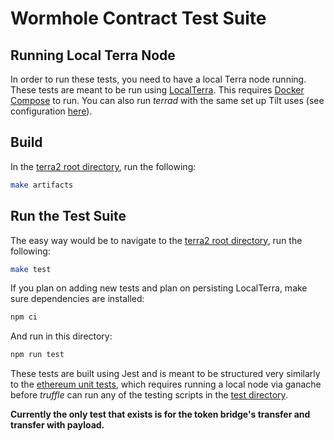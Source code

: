 # Wormhole Contract Test Suite

## Running Local Terra Node

In order to run these tests, you need to have a local Terra node running. These tests are meant to be run using [LocalTerra](https://github.com/terra-money/LocalTerra). This requires [Docker Compose](https://docs.docker.com/compose/install/) to run. You can also run _terrad_ with the same set up Tilt uses (see configuration [here](/devnet/terra2-devnet.yaml)).

## Build

In the [terra2 root directory](/cosmwasm/deployment/terra2/), run the following:
```sh
make artifacts
```

## Run the Test Suite

The easy way would be to navigate to the [terra2 root directory](/cosmwasm/deployment/terra2/), run the following:
```sh
make test
```

If you plan on adding new tests and plan on persisting LocalTerra, make sure dependencies are installed:
```sh
npm ci
```

And run in this directory:
```sh
npm run test
```

These tests are built using Jest and is meant to be structured very similarly to the [ethereum unit tests](../../../ethereum), which requires running a local node via ganache before _truffle_ can run any of the testing scripts in the [test directory](../../../ethereum/test).

**Currently the only test that exists is for the token bridge's transfer and transfer with payload.**
